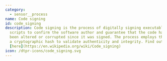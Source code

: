 ```yaml
---
category: 
  - sensor__process
name: Code signing
id: code_signing
description: Code signing is the process of digitally signing executables and
  scripts to confirm the software author and guarantee that the code has not
  been altered or corrupted since it was signed. The process employs the use of
  a cryptographic hash to validate authenticity and integrity. Find out more
  [here](https://en.wikipedia.org/wiki/Code_signing)
icon: /dtpr-icons/code_signing.svg
---
```

